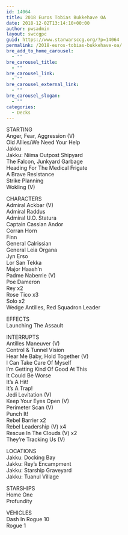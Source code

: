 ```yaml
---
id: 14064
title: 2018 Euros Tobias Bukkehave OA
date: 2018-12-02T13:14:10+00:00
author: pwsadmin
layout: swccgpc
guid: https://www.starwarsccg.org/?p=14064
permalink: /2018-euros-tobias-bukkehave-oa/
bre_add_to_home_carousel:
  - ""
bre_carousel_title:
  - ""
bre_carousel_link:
  - ""
bre_carousel_external_link:
  - ""
bre_carousel_slogan:
  - ""
categories:
  - Decks
---
```

STARTING  
Anger, Fear, Aggression (V)  
Old Allies/We Need Your Help  
Jakku  
Jakku: Niima Outpost Shipyard  
The Falcon, Junkyard Garbage  
Heading For The Medical Frigate  
A Brave Resistance  
Strike Planning  
Wokling (V)

CHARACTERS  
Admiral Ackbar (V)  
Admiral Raddus  
Admiral U.O. Statura  
Captain Cassian Andor  
Corran Horn  
Finn  
General Calrissian  
General Leia Organa  
Jyn Erso  
Lor San Tekka  
Major Haash&#8217;n  
Padme Naberrie (V)  
Poe Dameron  
Rey x2  
Rose Tico x3  
Solo x2  
Wedge Antilles, Red Squadron Leader

EFFECTS  
Launching The Assault

INTERRUPTS  
Antilles Maneuver (V)  
Control & Tunnel Vision  
Hear Me Baby, Hold Together (V)  
I Can Take Care Of Myself  
I&#8217;m Getting Kind Of Good At This  
It Could Be Worse  
It’s A Hit!  
It&#8217;s A Trap!  
Jedi Levitation (V)  
Keep Your Eyes Open (V)  
Perimeter Scan (V)  
Punch It!  
Rebel Barrier x2  
Rebel Leadership (V) x4  
Rescue In The Clouds (V) x2  
They’re Tracking Us (V)

LOCATIONS  
Jakku: Docking Bay  
Jakku: Rey’s Encampment  
Jakku: Starship Graveyard  
Jakku: Tuanul Village

STARSHIPS  
Home One  
Profundity

VEHICLES  
Dash In Rogue 10  
Rogue 1